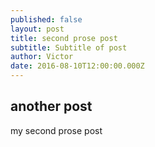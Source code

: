 ```yaml
---
published: false
layout: post
title: second prose post
subtitle: Subtitle of post
author: Victor
date: 2016-08-10T12:00:00.000Z
---
```

## another post

my second prose post
